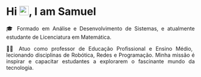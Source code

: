 <h1 align = "justify"> Hi <img src="https://media.giphy.com/media/hvRJCLFzcasrR4ia7z/giphy.gif" width="25px">, I am Samuel </h1>
 <p align = "justify"> 🎓 Formado em Análise e Desenvolvimento de Sistemas, e atualmente estudante de Licenciatura em Matemática. </p>
 <p align = "justify"> 👨‍🏫 Atuo como professor de Educação Profissional e Ensino Médio, lecionando disciplinas de Robótica, Redes e Programação. Minha missão é inspirar e capacitar estudantes a explorarem o fascinante mundo da tecnologia. </p>
 
 
 



